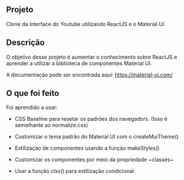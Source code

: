 ## Projeto

Clone da interface do Youtube utilizando ReactJS e o Material UI.

## Descrição

O objetivo desse projeto é aumentar o conhecimento sobre ReactJS e aprender a utilizar a biblioteca de componentes Material UI.

A documentação pode ser encontrada aqui: https://material-ui.com/

## O que foi feito

Foi aprendido a usar:

- CSS Baseline para resetar os padrões dos navegadors. (Isso é semelhante ao normalize.css)

- Customizar o tema padrão do Material UI com o createMuiTheme()

- Estilização de componentes usando a função makeStyles()

- Customizar os componentes por meio da propriedade ~classes~

- Usar a função clsx() para estilização condicional
